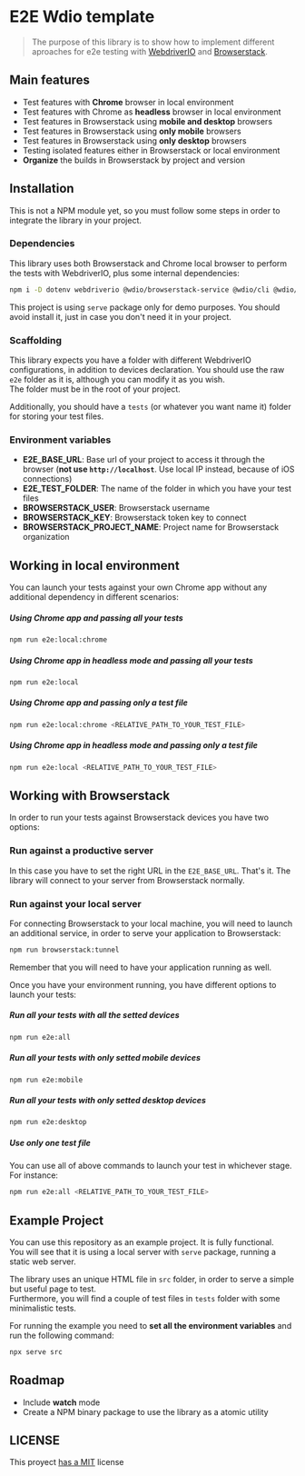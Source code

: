 # E2E Wdio template

> The purpose of this library is to show how to implement different aproaches for e2e testing with [WebdriverIO](https://webdriver.io/) and [Browserstack](http://browserstack.com).

## Main features

- Test features with **Chrome** browser in local environment
- Test features with Chrome as **headless** browser in local environment
- Test features in Browserstack using **mobile and desktop** browsers
- Test features in Browserstack using **only mobile** browsers
- Test features in Browserstack using **only desktop** browsers
- Testing isolated features either in Browserstack or local environment
- **Organize** the builds in Browserstack by project and version

## Installation

This is not a NPM module yet, so you must follow some steps in order to integrate the library in your project.  

### Dependencies

This library uses both Browserstack and Chrome local browser to perform the tests with WebdriverIO, plus some internal dependencies:

```bash
npm i -D dotenv webdriverio @wdio/browserstack-service @wdio/cli @wdio/local-runner @wdio/mocha-framework @wdio/selenium-standalone-service @wdio/spec-reporter browserstack-local chromedriver wdio-chromedriver-service wdio-reportportal-reporter
```

This project is using `serve` package only for demo purposes. You should avoid install it, just in case you don't need it in your project.

### Scaffolding

This library expects you have a folder with different WebdriverIO configurations, in addition to devices declaration. You should use the raw `e2e` folder as it is, although you can modify it as you wish.  
The folder must be in the root of your project.

Additionally, you should have a `tests` (or whatever you want name it) folder for storing your test files.

### Environment variables

- **E2E_BASE_URL**: Base url of your project to access it through the browser (**not use `http://localhost`**. Use local IP instead, because of iOS connections)
- **E2E_TEST_FOLDER**: The name of the folder in which you have your test files
- **BROWSERSTACK_USER**: Browserstack username
- **BROWSERSTACK_KEY**: Browserstack token key to connect
- **BROWSERSTACK_PROJECT_NAME**: Project name for Browserstack organization

## Working in local environment

You can launch your tests against your own Chrome app without any additional dependency in different scenarios:

##### Using Chrome app and passing all your tests

```bash
npm run e2e:local:chrome
```

##### Using Chrome app in headless mode and passing all your tests

```bash
npm run e2e:local
```

##### Using Chrome app and passing only a test file

```bash
npm run e2e:local:chrome <RELATIVE_PATH_TO_YOUR_TEST_FILE>
```

##### Using Chrome app in headless mode and passing only a test file

```bash
npm run e2e:local <RELATIVE_PATH_TO_YOUR_TEST_FILE>
```

## Working with Browserstack

In order to run your tests against Browserstack devices you have two options:

### Run against a productive server

In this case you have to set the right URL in the `E2E_BASE_URL`. That's it. The library will connect to your server from Browserstack normally.

### Run against your local server

For connecting Browserstack to your local machine, you will need to launch an additional service, in order to serve your application to Browserstack:

```bash
npm run browserstack:tunnel
```
Remember that you will need to have your application running as well.

Once you have your environment running, you have different options to launch your tests:

##### Run all your tests with all the setted devices

```bash
npm run e2e:all
```

##### Run all your tests with only setted mobile devices

```bash
npm run e2e:mobile
```

##### Run all your tests with only setted desktop devices

```bash
npm run e2e:desktop
```

##### Use only one test file

You can use all of above commands to launch your test in whichever stage. For instance:

```bash
npm run e2e:all <RELATIVE_PATH_TO_YOUR_TEST_FILE>
```

## Example Project

You can use this repository as an example project. It is fully functional.  
You will see that it is using a local server with `serve` package, running a static web server.

The library uses an unique HTML file in `src` folder, in order to serve a simple but useful page to test.  
Furthermore, you will find a couple of test files in `tests` folder with some minimalistic tests.

For running the example you need to **set all the environment variables** and run the following command:

```bash
npx serve src
```

## Roadmap

- Include **watch** mode
- Create a NPM binary package to use the library as a atomic utility

## LICENSE

This proyect [has a MIT](./LICENSE.md) license